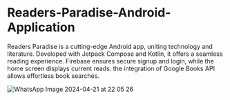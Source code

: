 # Readers-Paradise-Android-Application
Readers Paradise is a cutting-edge Android app, uniting technology and literature. Developed with Jetpack Compose and Kotlin, it offers a seamless reading experience. Firebase ensures secure signup and login, while the home screen displays current reads. the integration of Google Books API allows effortless book searches.

![WhatsApp Image 2024-04-21 at 22 05 26](https://github.com/user-attachments/assets/314d7f77-8260-441f-b677-ee41400b9b1a)
